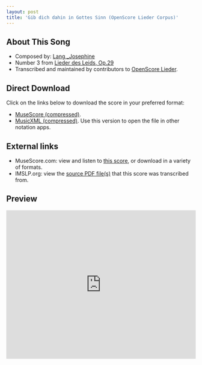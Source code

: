 ```yaml
---
layout: post
title: 'Gib dich dahin in Gottes Sinn (OpenScore Lieder Corpus)'
---
```


## About This Song

- Composed by: [Lang,_Josephine](https://fourscoreandmore.org/openscore/lieder/Lang,_Josephine)
- Number 3 from [Lieder des Leids, Op.29](https://fourscoreandmore.org/openscore/lieder/Lang,_Josephine/Lieder_des_Leids,_Op.29)
- Transcribed and maintained by contributors to [OpenScore Lieder].

[OpenScore Lieder]: https://musescore.com/openscore-lieder-corpus

## Direct Download

Click on the links below to download the score in your preferred format:
- [MuseScore (compressed)](https://github.com/openscore/lieder/blob/main/scores/Lang,_Josephine/Lieder_des_Leids,_Op.29/3_Gib_dich_dahin_in_Gottes_Sinn/lc6085883.mscz?raw=true).
- [MusicXML (compressed)](https://github.com/openscore/lieder/blob/main/scores/Lang,_Josephine/Lieder_des_Leids,_Op.29/3_Gib_dich_dahin_in_Gottes_Sinn/lc6085883.mxl?raw=true). Use this version to open the file in other notation apps.

## External links

- MuseScore.com: view and listen to [this score][MuseScore], or download in a variety of formats.
- IMSLP.org: view the [source PDF file(s)][IMSLP] that this score was transcribed from.

[MuseScore]: https://musescore.com/score/6085883
[IMSLP]: https://imslp.org/wiki/Special:ReverseLookup/617600

## Preview

<iframe width="100%" height="394" src="https://musescore.com/openscore-lieder-corpus/scores/6085883/embed" frameborder="0" allowfullscreen allow="autoplay; fullscreen"></iframe>
